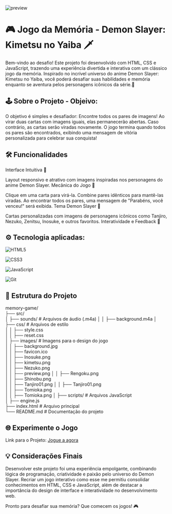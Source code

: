 ![preview](https://github.com/user-attachments/assets/f0123d8e-de04-463c-afb6-7409df50ba03)

# 🎮 Jogo da Memória - Demon Slayer: Kimetsu no Yaiba 🗡️

Bem-vindo ao desafio! Este projeto foi desenvolvido com HTML, CSS e JavaScript, trazendo uma experiência divertida e interativa com um clássico jogo da memória. Inspirado no incrível universo do anime Demon Slayer: Kimetsu no Yaiba, você poderá desafiar suas habilidades e memória enquanto se aventura pelos personagens icônicos da série.🚀

## 🕹️ Sobre o Projeto - Objeivo:

O objetivo é simples e desafiador:
Encontre todos os pares de imagens!
Ao virar duas cartas com imagens iguais, elas permanecerão abertas. Caso contrário, as cartas serão viradas novamente. O jogo termina quando todos os pares são encontrados, exibindo uma mensagem de vitória personalizada para celebrar sua conquista!

## 🛠️ Funcionalidades

Interface Intuitiva 📸

Layout responsivo e atrativo com imagens inspiradas nos personagens do anime Demon Slayer.
Mecânica do Jogo 🧩

Clique em uma carta para virá-la.
Combine pares idênticos para mantê-las viradas.
Ao encontrar todos os pares, uma mensagem de "Parabéns, você venceu!" será exibida.
Tema Demon Slayer 🌸

Cartas personalizadas com imagens de personagens icônicos como Tanjiro, Nezuko, Zenitsu, Inosuke, e outros favoritos.
Interatividade e Feedback 🚀

## ⚙️ Tecnologia aplicadas:

![HTML5](https://img.shields.io/badge/HTML5-E34F26?style=for-the-badge&logo=html5&logoColor=white)

![CSS3](https://img.shields.io/badge/CSS3-1572B6?style=for-the-badge&logo=css3&logoColor=white)

![JavaScript](https://img.shields.io/badge/javascript-%23323330.svg?style=for-the-badge&logo=javascript&logoColor=%23F7DF1E)

![Git](https://img.shields.io/badge/GIT-E44C30?style=for-the-badge&logo=git&logoColor=white)

## 🎨 Estrutura do Projeto

memory-game/  
├── src/  
│ ├── sounds/ # Arquivos de áudio (.m4a)
│ │ ├── background.m4a
│ ├── css/ # Arquivos de estilo  
│ │ ├── style.css  
│ │ ├── reset.css  
│ ├── images/ # Imagens para o design do jogo  
│ │ ├── background.jpg  
│ │ ├── favicon.ico  
│ │ ├── Inosuke.png  
│ │ ├── kimetsu.png  
│ │ ├── Nezuko.png  
│ │ ├── preview.png
│ │ ├── Rengoku.png  
│ │ ├── Shinobu.png  
│ │ ├── Tanjiro01.png
│ │ ├── Tanjiro01.png  
│ │ ├── Tomioka.png  
│ │ ├── Tomioka.png
│ ├── scripts/ # Arquivos JavaScript  
│ ├── engine.js  
├── index.html # Arquivo principal  
└── README.md # Documentação do projeto

## 🌐 Experimente o Jogo

Link para o Projeto: [Jogue a agora](https://ricardomarques28.github.io/memory-game/)

## 💡 Considerações Finais

Desenvolver este projeto foi uma experiência empolgante, combinando lógica de programação, criatividade e paixão pelo universo do Demon Slayer. Recriar um jogo interativo como esse me permitiu consolidar conhecimentos em HTML, CSS e JavaScript, além de destacar a importância do design de interface e interatividade no desenvolvimento web.

Pronto para desafiar sua memória? Que comecem os jogos! 🎮
